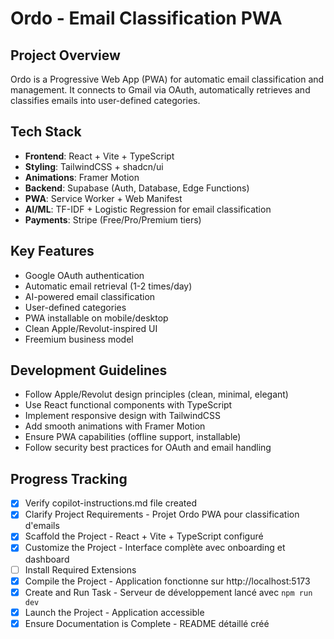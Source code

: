 # Ordo - Email Classification PWA

## Project Overview
Ordo is a Progressive Web App (PWA) for automatic email classification and management. It connects to Gmail via OAuth, automatically retrieves and classifies emails into user-defined categories.

## Tech Stack
- **Frontend**: React + Vite + TypeScript
- **Styling**: TailwindCSS + shadcn/ui
- **Animations**: Framer Motion
- **Backend**: Supabase (Auth, Database, Edge Functions)
- **PWA**: Service Worker + Web Manifest
- **AI/ML**: TF-IDF + Logistic Regression for email classification
- **Payments**: Stripe (Free/Pro/Premium tiers)

## Key Features
- Google OAuth authentication
- Automatic email retrieval (1-2 times/day)
- AI-powered email classification
- User-defined categories
- PWA installable on mobile/desktop
- Clean Apple/Revolut-inspired UI
- Freemium business model

## Development Guidelines
- Follow Apple/Revolut design principles (clean, minimal, elegant)
- Use React functional components with TypeScript
- Implement responsive design with TailwindCSS
- Add smooth animations with Framer Motion
- Ensure PWA capabilities (offline support, installable)
- Follow security best practices for OAuth and email handling

## Progress Tracking
- [x] Verify copilot-instructions.md file created
- [x] Clarify Project Requirements - Projet Ordo PWA pour classification d'emails
- [x] Scaffold the Project - React + Vite + TypeScript configuré
- [x] Customize the Project - Interface complète avec onboarding et dashboard
- [ ] Install Required Extensions
- [x] Compile the Project - Application fonctionne sur http://localhost:5173
- [x] Create and Run Task - Serveur de développement lancé avec `npm run dev`
- [x] Launch the Project - Application accessible
- [x] Ensure Documentation is Complete - README détaillé créé

